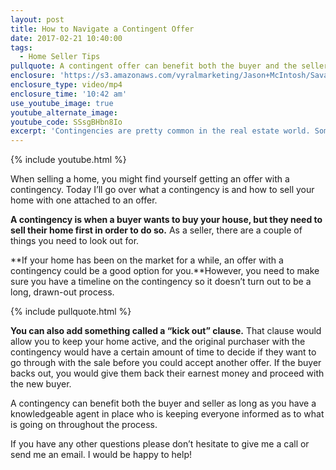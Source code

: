 ```yaml
---
layout: post
title: How to Navigate a Contingent Offer
date: 2017-02-21 10:40:00
tags:
  - Home Seller Tips
pullquote: A contingent offer can benefit both the buyer and the seller.
enclosure: 'https://s3.amazonaws.com/vyralmarketing/Jason+McIntosh/Savannah+Real+Estate+Agent-+Where+Is+the+Savannah+Market+Heading%253F.mp4'
enclosure_type: video/mp4
enclosure_time: '10:42 am'
use_youtube_image: true
youtube_alternate_image:
youtube_code: SSsgBHbn8Io
excerpt: 'Contingencies are pretty common in the real estate world. Sometimes buyers need to sell their homes before they have the finances to purchase a new one. As a seller, a contingency offer can benefit you, especially if your home has been on the market for awhile. They key is knowing how to approach and handle an offer with a contingency. To see how you can make a contingent offer work for you, watch this short video.'
---
```



{% include youtube.html %}

When selling a home, you might find yourself getting an offer with a contingency. Today I’ll go over what a contingency is and how to sell your home with one attached to an offer.

**A contingency is when a buyer wants to buy your house, but they need to sell their home first in order to do so.** As a seller, there are a couple of things you need to look out for.

**If your home has been on the market for a while, an offer with a contingency could be a good option for you.**However, you need to make sure you have a timeline on the contingency so it doesn’t turn out to be a long, drawn-out process.

{% include pullquote.html %}

**You can also add something called a “kick out” clause.** That clause would allow you to keep your home active, and the original purchaser with the contingency would have a certain amount of time to decide if they want to go through with the sale before you could accept another offer. If the buyer backs out, you would give them back their earnest money and proceed with the new buyer.

A contingency can benefit both the buyer and seller as long as you have a knowledgeable agent in place who is keeping everyone informed as to what is going on throughout the process.

If you have any other questions please don’t hesitate to give me a call or send me an email. I would be happy to help!
